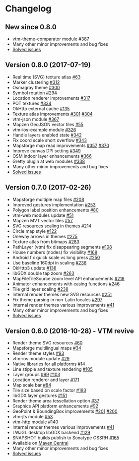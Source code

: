 # Changelog

## New since 0.8.0

- vtm-theme-comparator module [#387](https://github.com/mapsforge/vtm/issues/387)
- Many other minor improvements and bug fixes
- [Solved issues](https://github.com/mapsforge/vtm/issues?q=is%3Aclosed+milestone%3A0.9.0)

## Version 0.8.0 (2017-07-19)

- Real time (SVG) texture atlas [#63](https://github.com/mapsforge/vtm/issues/63)
- Marker clustering [#312](https://github.com/mapsforge/vtm/issues/312)
- Osmagray theme [#300](https://github.com/mapsforge/vtm/issues/300)
- Symbol rotation [#294](https://github.com/mapsforge/vtm/issues/294)
- Location renderer improvements [#317](https://github.com/mapsforge/vtm/issues/317)
- POT textures [#334](https://github.com/mapsforge/vtm/issues/334)
- OkHttp external cache [#135](https://github.com/mapsforge/vtm/issues/135)
- Texture atlas improvements [#301](https://github.com/mapsforge/vtm/pull/301) [#304](https://github.com/mapsforge/vtm/pull/304)
- vtm-json module [#367](https://github.com/mapsforge/vtm/issues/367)
- Mapzen GeoJSON vector tiles [#55](https://github.com/mapsforge/vtm/issues/55)
- vtm-ios-example module [#326](https://github.com/mapsforge/vtm/issues/326)
- Handle layers enabled state [#342](https://github.com/mapsforge/vtm/issues/342)
- Fix coord scale short overflow [#343](https://github.com/mapsforge/vtm/issues/343)
- Mapsforge map read improvements [#357](https://github.com/mapsforge/vtm/issues/357) [#370](https://github.com/mapsforge/vtm/issues/370)
- Improve canvas DPI setting [#349](https://github.com/mapsforge/vtm/issues/349)
- OSM indoor layer enhancements [#366](https://github.com/mapsforge/vtm/issues/366)
- Gretty plugin at web modules [#338](https://github.com/mapsforge/vtm/issues/338)
- Many other minor improvements and bug fixes
- [Solved issues](https://github.com/mapsforge/vtm/issues?q=is%3Aclosed+milestone%3A0.8.0)

## Version 0.7.0 (2017-02-26)

- Mapsforge multiple map files [#208](https://github.com/mapsforge/vtm/issues/208)
- Improved gestures implementation [#253](https://github.com/mapsforge/vtm/issues/253)
- Polygon label position enhancements [#80](https://github.com/mapsforge/vtm/issues/80)
- vtm-web modules update [#51](https://github.com/mapsforge/vtm/issues/51)
- Mapzen MVT vector tiles [#57](https://github.com/mapsforge/vtm/issues/57)
- SVG resources scaling in themes [#214](https://github.com/mapsforge/vtm/issues/214)
- Circle map style [#122](https://github.com/mapsforge/vtm/issues/122)
- Oneway arrows in themes [#275](https://github.com/mapsforge/vtm/issues/275)
- Texture atlas from bitmaps [#283](https://github.com/mapsforge/vtm/pull/283)
- PathLayer (vtm) fix disappearing segments [#108](https://github.com/mapsforge/vtm/issues/108)
- House numbers (nodes) fix visibility [#168](https://github.com/mapsforge/vtm/issues/168)
- Android fix quick scale vs long press [#250](https://github.com/mapsforge/vtm/issues/250)
- Use baseline 160dpi in scaling [#236](https://github.com/mapsforge/vtm/issues/236)
- OkHttp3 update [#138](https://github.com/mapsforge/vtm/issues/138)
- libGDX double tap zoom [#263](https://github.com/mapsforge/vtm/issues/263)
- MapFileTileSource zoom level API enhancements [#219](https://github.com/mapsforge/vtm/issues/219)
- Animator enhancements with easing functions [#246](https://github.com/mapsforge/vtm/issues/246)
- Tile grid layer scaling [#238](https://github.com/mapsforge/vtm/issues/238)
- Internal render themes new SVG resources [#251](https://github.com/mapsforge/vtm/issues/251)
- Fix theme parsing in non-Latin locales [#297](https://github.com/mapsforge/vtm/issues/297)
- Internal render themes various improvements [#41](https://github.com/mapsforge/vtm/issues/41)
- Many other minor improvements and bug fixes
- [Solved issues](https://github.com/mapsforge/vtm/issues?q=is%3Aclosed+milestone%3A0.7.0)

## Version 0.6.0 (2016-10-28) - VTM revive

- Render theme SVG resources [#60](https://github.com/mapsforge/vtm/issues/60)
- Mapsforge multilingual maps [#34](https://github.com/mapsforge/vtm/issues/34)
- Render theme styles [#93](https://github.com/mapsforge/vtm/issues/93)
- vtm-ios module update [#29](https://github.com/mapsforge/vtm/issues/29)
- Native libraries for all platforms [#14](https://github.com/mapsforge/vtm/issues/14)
- Line stipple and texture rendering [#105](https://github.com/mapsforge/vtm/issues/105)
- Layer groups [#99](https://github.com/mapsforge/vtm/issues/99) [#103](https://github.com/mapsforge/vtm/issues/103)
- Location renderer and layer [#171](https://github.com/mapsforge/vtm/issues/171)
- Map scale bar [#84](https://github.com/mapsforge/vtm/issues/84)
- Tile size based on scale factor [#183](https://github.com/mapsforge/vtm/issues/183)
- libGDX layer gestures [#151](https://github.com/mapsforge/vtm/issues/151)
- Render theme area tessellation option [#37](https://github.com/mapsforge/vtm/issues/37)
- Graphics API platform enhancements [#92](https://github.com/mapsforge/vtm/issues/92)
- GeoPoint & BoundingBox improvements [#201](https://github.com/mapsforge/vtm/issues/201) [#200](https://github.com/mapsforge/vtm/issues/200)
- vtm-jts module [#53](https://github.com/mapsforge/vtm/issues/53)
- vtm-http module [#140](https://github.com/mapsforge/vtm/issues/140)
- Internal render themes various improvements [#41](https://github.com/mapsforge/vtm/issues/41)
- LWJGL desktop libGDX backend [#129](https://github.com/mapsforge/vtm/issues/129)
- SNAPSHOT builds publish to Sonatype OSSRH [#165](https://github.com/mapsforge/vtm/issues/165)
- Available on [Maven Central](http://search.maven.org/#search%7Cga%7C1%7Cg%3A%22org.mapsforge%22)
- Many other minor improvements and bug fixes
- [Solved issues](https://github.com/mapsforge/vtm/issues?q=is%3Aclosed+milestone%3A0.6.0)

